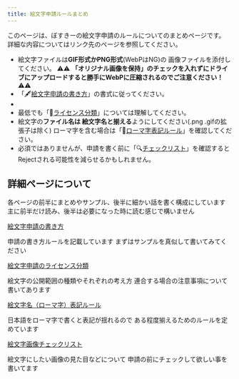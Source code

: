 ```yaml
---
title: 絵文字申請ルールまとめ
---
```


このページは、ぼすきーの絵文字申請のルールについてのまとめページです。
詳細な内容についてはリンク先のページを参照してください。

- 絵文字ファイルは**GIF形式かPNG形式**(WebPはNG)の
画像ファイルを添付してください。
⚠️⚠️ **「オリジナル画像を保持」のチェックを入れずにドライブにアップロードすると勝手にWebPに圧縮されるのでご注意ください！** ⚠️⚠️
- 「🖋[絵文字申請の書き方](/emoji/01-format/)」の書式に従ってください。
- 
- 最低でも「📜[ライセンス分類](/emoji/01-format/)」については理解してください。
- 絵文字の**ファイル名は 絵文字名と揃える**ようにしてください(.png .gifの拡張子は除く)
ローマ字を含む場合は「🔡[ローマ字表記ルール](/emoji/03-romaji-rule/)」を確認してください。
- 必須ではありませんが、申請を書く前に「🔍[チェックリスト](/emoji/04-checklist/)」を確認すると
Rejectされる可能性を減らせるかもしれません。

## 詳細ページについて

各ページの前半にまとめやサンプル、後半に細かい話を書く構成にしています
主に前半だけ読み、後半は必要になった時に読む感じで構いません

[絵文字申請の書き方](/emoji/01-format/)

申請の書き方ルールを記載しています
まずはサンプルを真似して書いてみてください

[絵文字申請のライセンス分類](/emoji/02-license/)

絵文字の公開範囲の種類やそれぞれの考え方
連合する場合の注意事項について書いてあります

[絵文字名（ローマ字）表記ルール](/emoji/03-romaji-rule/)

日本語をローマ字で書くと表記が揺れるので
ある程度揃えるためのルールを定めています

[絵文字画像チェックリスト](/emoji/04-checklist/)

絵文字にしたい画像の見た目などについて
申請の前にチェックして欲しい事を書いてます